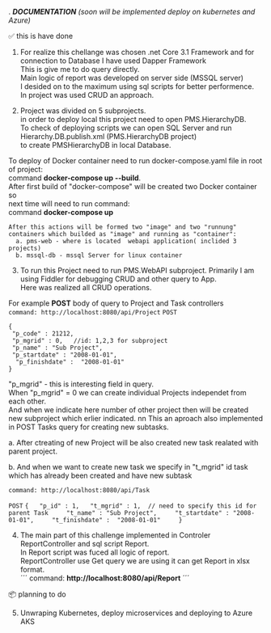 .                                   ***DOCUMENTATION***
                       _(soon will be implemented deploy on kubernetes and Azure)_
   
   :white_check_mark: this is have done
   
   1. For realize this chellange was chosen .net Core 3.1 Framework and for connection to Database I have used Dapper Framework   
   This is give me to do query directly.  
   Main logic of report was developed on server side (MSSQL server)  
   I desided on to the maximum using sql scripts for better performence.  
   In project was used CRUD an approach.  
  
   2. Project was divided on 5 subprojects.  
   in order to deploy local this project need to open PMS.HierarchyDB.  
   To  check of deploying scripts we can open SQL Server and run Hierarchy.DB.publish.xml (PMS.HierarchyDB project)  
   to create PMSHierarchyDB in local Database.  
  
   To  deploy of Docker container need to run docker-compose.yaml file in root of project:  
   command **docker-compose up --build**.  
   After first build of "docker-compose" will be created two Docker container so  
   next time will need to run command:   
   command **docker-compose up**  
  
    After this actions will be formed two "image" and two "runnung" containers which builded as "image" and running as "container":  
      a. pms-web - where is located  webapi application( inclided 3 projects)  
      b. mssql-db - mssql Server for linux container   

   3. To run this Project need to run PMS.WebAPI subproject.
   Primarily I am using Fiddler for debugging CRUD and other query to App.   
   Here was realized all CRUD operations.  

   For example  __POST__ body of query to Project and Task controllers  
   ```command: http://localhost:8080/api/Project``` 
   ```POST```
   ```
   {  
    "p_code" : 21212,  
    "p_mgrid" : 0,   //id: 1,2,3 for subproject  
    "p_name" : "Sub Project",  
    "p_startdate" : "2008-01-01",  
     "p_finishdate" :  "2008-01-01"  
   } 
   ```  
   "p_mgrid" - this is interesting field in query.  
    When "p_mgrid" = 0 we can create individual Projects independet from each other.  
    And when we indicate here number of other project then will be created new subproject which  erlier indicated. nn
    This an aproach  also implemented in POST Tasks query for creating new subtasks.  

   a. After ctreating  of new Project  will be also created  new task realated  with  parent project.  
    
   b. And when we want to create new task we specify in "t_mgrid" id task which has already been created and have new subtask  
    
   ```command: http://localhost:8080/api/Task```
  
   ``POST``
    ```
   {  
    "p_id" : 1,  
    "t_mgrid" : 1,  // need to specify this id for parent Task    
    "t_name" : "Sub Project",    
    "t_startdate" : "2008-01-01",    
     "t_finishdate" :  "2008-01-01"    
    }  
     ```
   
 4. The main part of this challenge implemented in Controler ReportController and sql script Report.  
   In Report script was fuced all logic of report.  
   ReportController use Get query we are using it can get Report in xlsx format.  
  ´´´ command: **http://localhost:8080/api/Report** ´´´


   :package:  planning to do
 
 5. Unwraping Kubernetes, deploy microservices and deploying to Azure AKS
    
    
  
 

